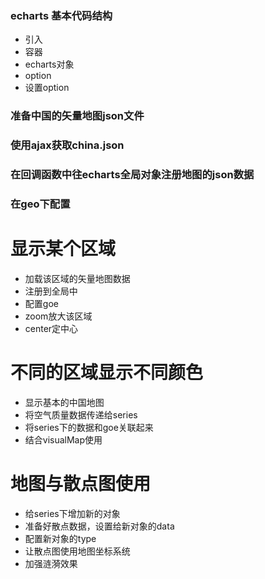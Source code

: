 ### echarts 基本代码结构
- 引入
- 容器
- echarts对象
- option
- 设置option

### 准备中国的矢量地图json文件
### 使用ajax获取china.json
### 在回调函数中往echarts全局对象注册地图的json数据
### 在geo下配置



# 显示某个区域
- 加载该区域的矢量地图数据
- 注册到全局中
- 配置goe
- zoom放大该区域
- center定中心

# 不同的区域显示不同颜色
- 显示基本的中国地图
- 将空气质量数据传递给series
- 将series下的数据和goe关联起来
- 结合visualMap使用

# 地图与散点图使用
- 给series下增加新的对象
- 准备好散点数据，设置给新对象的data
- 配置新对象的type
- 让散点图使用地图坐标系统
- 加强涟漪效果